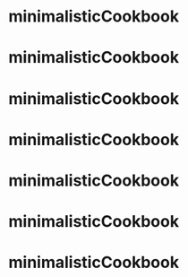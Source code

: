 # minimalisticCookbook
# minimalisticCookbook
# minimalisticCookbook
# minimalisticCookbook
# minimalisticCookbook
# minimalisticCookbook
# minimalisticCookbook
